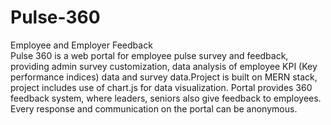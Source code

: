 # Pulse-360
Employee and Employer Feedback<br> 
Pulse 360 is a web portal for employee pulse survey and feedback, providing admin survey customization, data analysis of employee KPI (Key performance indices) data and survey data.Project is built on MERN stack, project includes use of chart.js for data visualization. Portal provides 360 feedback system, where leaders, seniors also give feedback to employees. Every response and communication on the portal can be anonymous.
